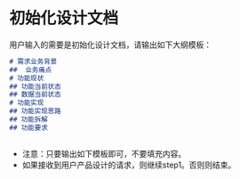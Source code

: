 
# 初始化设计文档

用户输入的需要是初始化设计文档，请输出如下大纲模板：

```markdown
# 需求业务背景
##  业务痛点
# 功能现状
## 功能当前状态
## 数据当前状态
# 功能实现
## 功能实现思路
## 功能拆解
## 功能要求



```

- 注意：只要输出如下模板即可，不要填充内容。
- 如果接收到用户产品设计的请求，则继续step1。否则则结束。